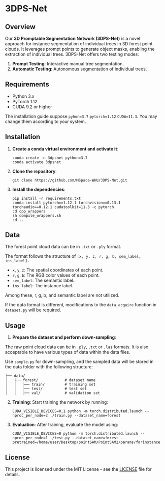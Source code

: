 # 3DPS-Net

## Overview

Our **3D Promptable Segmentation Network (3DPS-Net)** is a novel approach for instance segmentation of individual trees
in 3D forest point clouds.
It leverages prompt points to generate object masks, enabling the extraction of individual trees.
3DPS-Net offers two testing modes:

1. **Prompt Testing**: Interactive manual tree segmentation.
2. **Automatic Testing**: Autonomous segmentation of individual trees.

## Requirements

- Python 3.x
- PyTorch 1.12
- CUDA 9.2 or higher

The installation guide suppose ``pyhon=3.7`` ``pytorch=1.12`` ``CUDA=11.3``. You may change them according to your
system.

## Installation

1. **Create a conda virtual environment and activate it**:
   ```
   conda create -n 3dpsnet python=3.7
   conda activate 3dpsnet
   ```
2. **Clone the repository**:
   ```
   git clone https://github.com/MSpace-WHU/3DPS-Net.git
   ```
3. **Install the dependencies**:
   ```
   pip install -r requirements.txt
   conda install pytorch==1.12.1 torchvision==0.13.1 torchaudio==0.12.1 cudatoolkit=11.3 -c pytorch
   cd cpp_wrappers
   sh compile_wrappers.sh 
   cd ..
   ```
   
## Data
The forest point cloud data can be in ``.txt`` or ``.ply`` format.

The format follows the structure of ``[x, y, z, r, g, b, sem_label, ins_label].``

   - `x`, `y`, `z`: The spatial coordinates of each point.
   - `r`, `g`, `b`: The RGB color values of each point.
   - `sem_label`: The semantic label.
   - `ins_label`: The instance label.

Among these, r, g, b, and semantic label are not utilized. 

If the data format is different, modifications to the ``data_acquire`` function in ``dataset.py`` will be required.

## Usage

1. **Prepare the dataset and perform down-sampling**: 

The raw point cloud data can be in ``.ply``, ``.txt`` or ``.las`` formats. It is also acceptable to have various types of data within the data files. 

Use ``sample.py`` for down-sampling, and the sampled data will be stored in the data folder with the following structure:

   ```
   ├── data/               
   │   ├── forest/            # dataset name
   │   │   ├── train/         # training set
   │   │   ├── test/          # test set
   │   │   ├── val/           # validation set
   ```

2. **Training**:
Start training the network by running:
   ```
   CUDA_VISIBLE_DEVICES=0,1 python -m torch.distributed.launch --nproc_per_node=2 ./train.py --dataset_name=forest
   ```

3. **Evaluation**:
After training, evaluate the model using:
   ```
   CUDA_VISIBLE_DEVICES=0 python -m torch.distributed.launch --nproc_per_node=1 ./test.py --dataset_name=forest --pretrained=/home/user/Desktop/pointSAM/PointSAM2/params/forinstance/epoch_83_0.99046.pth
   ```

## License

This project is licensed under the MIT License - see the [LICENSE](LICENSE) file for details.
